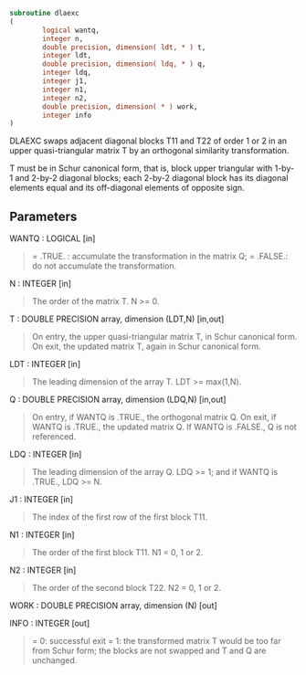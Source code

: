 ```fortran
subroutine dlaexc
(
        logical wantq,
        integer n,
        double precision, dimension( ldt, * ) t,
        integer ldt,
        double precision, dimension( ldq, * ) q,
        integer ldq,
        integer j1,
        integer n1,
        integer n2,
        double precision, dimension( * ) work,
        integer info
)
```

DLAEXC swaps adjacent diagonal blocks T11 and T22 of order 1 or 2 in
an upper quasi-triangular matrix T by an orthogonal similarity
transformation.

T must be in Schur canonical form, that is, block upper triangular
with 1-by-1 and 2-by-2 diagonal blocks; each 2-by-2 diagonal block
has its diagonal elements equal and its off-diagonal elements of
opposite sign.

## Parameters
WANTQ : LOGICAL [in]
> = .TRUE. : accumulate the transformation in the matrix Q;
> = .FALSE.: do not accumulate the transformation.

N : INTEGER [in]
> The order of the matrix T. N >= 0.

T : DOUBLE PRECISION array, dimension (LDT,N) [in,out]
> On entry, the upper quasi-triangular matrix T, in Schur
> canonical form.
> On exit, the updated matrix T, again in Schur canonical form.

LDT : INTEGER [in]
> The leading dimension of the array T. LDT >= max(1,N).

Q : DOUBLE PRECISION array, dimension (LDQ,N) [in,out]
> On entry, if WANTQ is .TRUE., the orthogonal matrix Q.
> On exit, if WANTQ is .TRUE., the updated matrix Q.
> If WANTQ is .FALSE., Q is not referenced.

LDQ : INTEGER [in]
> The leading dimension of the array Q.
> LDQ >= 1; and if WANTQ is .TRUE., LDQ >= N.

J1 : INTEGER [in]
> The index of the first row of the first block T11.

N1 : INTEGER [in]
> The order of the first block T11. N1 = 0, 1 or 2.

N2 : INTEGER [in]
> The order of the second block T22. N2 = 0, 1 or 2.

WORK : DOUBLE PRECISION array, dimension (N) [out]

INFO : INTEGER [out]
> = 0: successful exit
> = 1: the transformed matrix T would be too far from Schur
> form; the blocks are not swapped and T and Q are
> unchanged.

